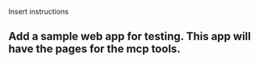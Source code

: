 Insert instructions

## Add a sample web app for testing. This app will have the pages for the mcp tools.

## 

